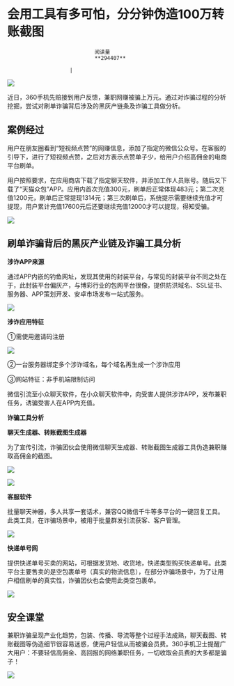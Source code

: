 
# 会用工具有多可怕，分分钟伪造100万转账截图


                                阅读量   
                                **294407**
                            
                        |
                        
                                                                                    



[![](https://p3.ssl.qhimg.com/t01face0d0ecbbb1ef3.png)](https://p3.ssl.qhimg.com/t01face0d0ecbbb1ef3.png)



近日，360手机先赔接到用户反馈，兼职网赚被骗上万元。通过对诈骗过程的分析挖掘，尝试对刷单诈骗背后涉及的黑灰产链条及诈骗工具做分析。



## 案例经过

用户在朋友圈看到“短视频点赞”的网赚信息，添加了指定的微信公众号。在客服的引导下，进行了短视频点赞，之后对方表示点赞单子少，给用户介绍高佣金的电商平台刷单。

用户按照要求，在应用商店下载了指定聊天软件，并添加工作人员账号。随后又下载了“天猫众包”APP。应用内首次充值300元，刷单后正常体现483元；第二次充值1200元，刷单后正常提现1314元；第三次刷单后，系统提示需要继续充值才可提现，用户累计充值17600元后还要继续充值12000才可以提现，得知受骗。

[![](https://p2.ssl.qhimg.com/t01570432a5325e8e6a.png)](https://p2.ssl.qhimg.com/t01570432a5325e8e6a.png)



## 刷单诈骗背后的黑灰产业链及诈骗工具分析

**涉诈APP来源**

通过APP内嵌的钓鱼网址，发现其使用的封装平台，与常见的封装平台不同之处在于，此封装平台偏灰产，与博彩行业的包网平台很像，提供防洪域名、SSL证书、服务器、APP策划开发、安卓市场发布一站式服务。

[![](https://p3.ssl.qhimg.com/t015a24c686b4711bee.png)](https://p3.ssl.qhimg.com/t015a24c686b4711bee.png)



**涉诈应用特征**

①需使用邀请码注册

[![](https://p4.ssl.qhimg.com/t01d16d5e59fd14af6b.png)](https://p4.ssl.qhimg.com/t01d16d5e59fd14af6b.png)

②一台服务器绑定多个涉诈域名，每个域名再生成一个涉诈应用

③网站特征：非手机端限制访问

微信引流至小众聊天软件，在小众聊天软件中，向受害人提供涉诈APP，发布兼职任务，诱骗受害人在APP内充值。



**诈骗工具分析**

**聊天生成器、转账截图生成器**

为了宣传引流，诈骗团伙会使用微信聊天生成器、转账截图生成器工具伪造兼职赚取高佣金的截图。

[![](https://p1.ssl.qhimg.com/t017202d100f2bddc09.png)](https://p1.ssl.qhimg.com/t017202d100f2bddc09.png)

[![](https://p5.ssl.qhimg.com/t0194b37f14149bb104.png)](https://p5.ssl.qhimg.com/t0194b37f14149bb104.png)



**客服软件**

批量聊天神器，多人共享一套话术，兼容QQ微信千牛等多平台的一键回复工具。此类工具，在诈骗场景中，被用于批量群发引流获客、客户管理。

[![](https://p3.ssl.qhimg.com/t01c93195feb4ebb3a5.png)](https://p3.ssl.qhimg.com/t01c93195feb4ebb3a5.png)



**快递单号网**

提供快递单号买卖的网站，可根据发货地、收货地，快递类型购买快递单号。此类平台主要售卖的是空包裹单号（真实的物流信息），在部分诈骗场景中，为了让用户相信刷单的真实性，诈骗团伙也会使用此类空包裹单。

[![](https://p4.ssl.qhimg.com/t01a44f6111a2125545.png)](https://p4.ssl.qhimg.com/t01a44f6111a2125545.png)



## 安全课堂

兼职诈骗呈现产业化趋势，包装、传播、导流等整个过程手法成熟，聊天截图、转账截图等伪造细节很容易迷惑，使用户轻信从而被骗会员费。360手机卫士提醒广大用户：不要轻信高佣金、高回报的网络兼职任务，一切收取会员费的大多都是骗子！

[![](https://p2.ssl.qhimg.com/t011cde553c15d4ea8e.png)](https://p2.ssl.qhimg.com/t011cde553c15d4ea8e.png)
